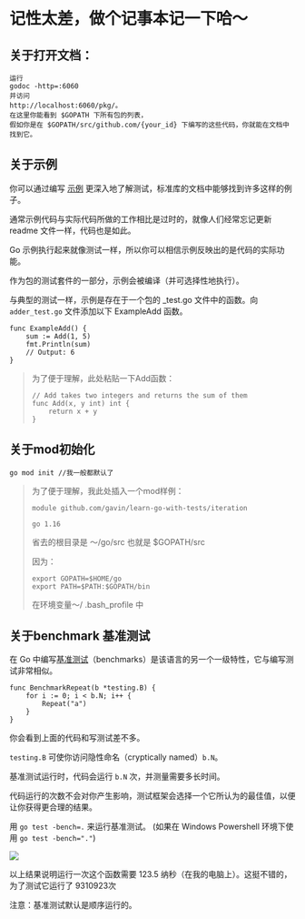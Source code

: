 # 记性太差，做个记事本记一下哈～

## 关于打开文档：

```
运行 
godoc -http=:6060 
并访问 
http://localhost:6060/pkg/。
在这里你能看到 $GOPATH 下所有包的列表，
假如你是在 $GOPATH/src/github.com/{your_id} 下编写的这些代码，你就能在文档中找到它。
```

## 关于示例

你可以通过编写 [示例](https://blog.golang.org/examples) 更深入地了解测试，标准库的文档中能够找到许多这样的例子。

通常示例代码与实际代码所做的工作相比是过时的，就像人们经常忘记更新 readme 文件一样，代码也是如此。

Go 示例执行起来就像测试一样，所以你可以相信示例反映出的是代码的实际功能。

作为包的测试套件的一部分，示例会被编译（并可选择性地执行）。

与典型的测试一样，示例是存在于一个包的 _test.go 文件中的函数。向 `adder_test.go` 文件添加以下 ExampleAdd 函数。

```
func ExampleAdd() {
    sum := Add(1, 5)
    fmt.Println(sum)
    // Output: 6
}
```

> 为了便于理解，此处粘贴一下Add函数：
>
> ```
> // Add takes two integers and returns the sum of them
> func Add(x, y int) int {
>     return x + y
> }
> ```

## 关于mod初始化

```
go mod init //我一般都默认了
```

> 为了便于理解，我此处插入一个mod样例：
>
> ```
> module github.com/gavin/learn-go-with-tests/iteration
> 
> go 1.16
> 
> ```
>
> 省去的根目录是 ～/go/src 也就是 $GOPATH/src
>
> 因为：
>
> ```
> export GOPATH=$HOME/go
> export PATH=$PATH:$GOPATH/bin
> ```
>
> 在环境变量～/ .bash_profile 中

## 关于benchmark 基准测试

在 Go 中编写[基准测试](https://golang.org/pkg/testing/#hdr-Benchmarks)（benchmarks）是该语言的另一个一级特性，它与编写测试非常相似。



```
func BenchmarkRepeat(b *testing.B) {
    for i := 0; i < b.N; i++ {
        Repeat("a")
    }
}
```

你会看到上面的代码和写测试差不多。

`testing.B` 可使你访问隐性命名（cryptically named）`b.N`。

基准测试运行时，代码会运行 `b.N` 次，并测量需要多长时间。

代码运行的次数不会对你产生影响，测试框架会选择一个它所认为的最佳值，以便让你获得更合理的结果。

用 `go test -bench=.` 来运行基准测试。 (如果在 Windows Powershell 环境下使用 `go test -bench="."`)

![](https://gitee.com/gavinyjb/images/raw/master/img/20210409142822.png)

以上结果说明运行一次这个函数需要 123.5 纳秒（在我的电脑上）。这挺不错的，为了测试它运行了 9310923次

注意：基准测试默认是顺序运行的。